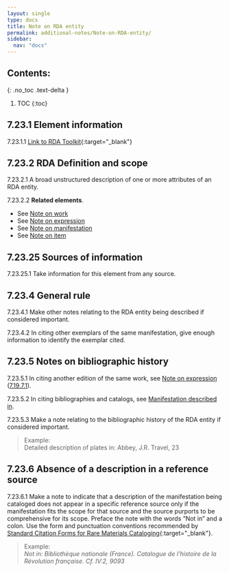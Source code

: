 ```yaml
---
layout: single
type: docs
title: Note on RDA entity
permalink: additional-notes/Note-on-RDA-entity/
sidebar:
  nav: "docs"
---
```


## Contents:
{: .no_toc .text-delta }

1. TOC
{:toc}

## 7.23.1 Element information

<a name="7.23.1.1">7.23.1.1</a> [Link to RDA Toolkit](https://beta.rdatoolkit.org/Content/Index?externalId=en-US_ala-1c343ca4-f0a4-3aa8-9918-6bf04e919d96){:target="_blank"}

## 7.23.2 RDA Definition and scope

<a name="7.23.2.1">7.23.2.1</a> A broad unstructured description of one or more attributes of an RDA entity.

<a name="7.23.2.2">7.23.2.2</a>  **Related elements**.

+ See [Note on work](/DCRMR/additional-notes/Note-on-work/)
+ See [Note on expression](/DCRMR/additional-notes/Note-on-expression/)
+ See [Note on manifestation](/DCRMR/additional-notes/Note-on-manifestation/)
+ See [Note on item](/DCRMR/additional-notes/Note-on-item/)

## 7.23.25 Sources of information

<a name="7.23.25.1">7.23.25.1</a> Take information for this element from any source.

## 7.23.4 General rule

<a name="7.23.4.1">7.23.4.1</a> Make other notes relating to the RDA entity being described if considered important.

<a name="7.23.4.2">7.23.4.2</a> In citing other exemplars of the same manifestation, give enough information to identify the exemplar cited.

## 7.23.5 Notes on bibliographic history

<a name="7.23.5.1">7.23.5.1</a> In citing another edition of the same work, see [Note on expression](/DCRMR/additional-notes/Note-on-expression/) ([7.19.7.1](/DCRMR/additional-notes/Note-on-expression/#7.19.7.1)).

<a name="7.23.5.2">7.23.5.2</a> In citing bibliographies and catalogs, see [Manifestation described in](/DCRMR/additional-notes/Manifestation-described-in/).

<a name="7.23.5.3">7.23.5.3</a> Make a note relating to the bibliographic history of the RDA entity if considered important.

>Example:  
>Detailed description of plates in: Abbey, J.R. Travel, 23

## 7.23.6 Absence of a description in a reference source

<a name="7.23.6.1">7.23.6.1</a> Make a note to indicate that a description of the manifestation being cataloged does not appear in a specific reference source only if the manifestation fits the scope for that source and the source purports to be comprehensive for its scope. Preface the note with the words “Not in” and a colon. Use the form and punctuation conventions recommended by [Standard Citation Forms for Rare Materials Cataloging](https://rbms.info/scf/){:target="_blank"}.

>Example:  
><CITE>Not in: Bibliothèque nationale (France). Catalogue de l’histoire de la Révolution française. Cf. IV:2, 9093</CITE>